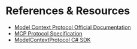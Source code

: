 # References & Resources

- [Model Context Protocol Official Documentation](https://modelcontextprotocol.io/)
- [MCP Protocol Specification](https://spec.modelcontextprotocol.io/)
- [ModelContextProtocol C# SDK](https://github.com/modelcontextprotocol/csharp-sdk)

